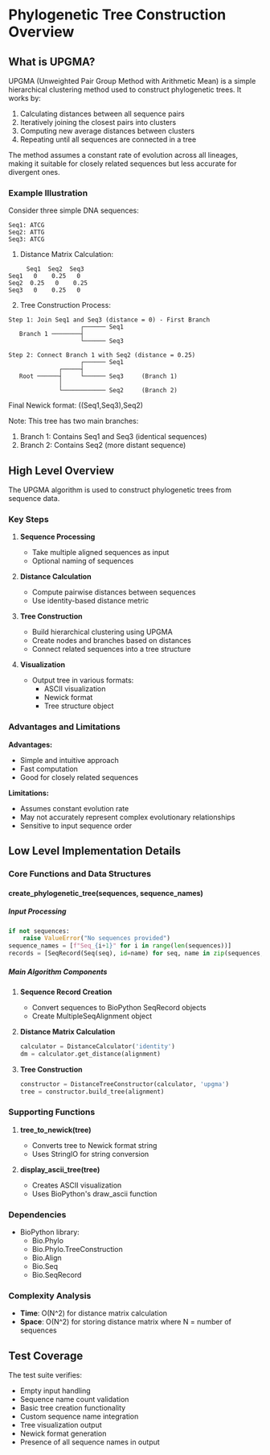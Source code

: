 # Phylogenetic Tree Construction Overview

## What is UPGMA?

UPGMA (Unweighted Pair Group Method with Arithmetic Mean) is a simple hierarchical clustering method used to construct phylogenetic trees. It works by:
1. Calculating distances between all sequence pairs
2. Iteratively joining the closest pairs into clusters
3. Computing new average distances between clusters
4. Repeating until all sequences are connected in a tree

The method assumes a constant rate of evolution across all lineages, making it suitable for closely related sequences but less accurate for divergent ones.

### Example Illustration

Consider three simple DNA sequences:
```
Seq1: ATCG
Seq2: ATTG
Seq3: ATCG
```

1. Distance Matrix Calculation:
```
     Seq1  Seq2  Seq3
Seq1   0    0.25   0
Seq2  0.25   0    0.25
Seq3   0    0.25   0
```

2. Tree Construction Process:

```
Step 1: Join Seq1 and Seq3 (distance = 0) - First Branch
                    ┌────── Seq1
   Branch 1 ────────┤
                    └────── Seq3

Step 2: Connect Branch 1 with Seq2 (distance = 0.25)
                    ┌────── Seq1
              ┌─────┤
   Root ──────┤     └────── Seq3     (Branch 1)
              │
              └──────────── Seq2     (Branch 2)
```

Final Newick format: ((Seq1,Seq3),Seq2)

Note: This tree has two main branches:
1. Branch 1: Contains Seq1 and Seq3 (identical sequences)
2. Branch 2: Contains Seq2 (more distant sequence)

## High Level Overview

The UPGMA algorithm is used to construct phylogenetic trees from sequence data.

### Key Steps

1. **Sequence Processing**
   - Take multiple aligned sequences as input
   - Optional naming of sequences

2. **Distance Calculation**
   - Compute pairwise distances between sequences
   - Use identity-based distance metric

3. **Tree Construction**
   - Build hierarchical clustering using UPGMA
   - Create nodes and branches based on distances
   - Connect related sequences into a tree structure

4. **Visualization**
   - Output tree in various formats:
     - ASCII visualization
     - Newick format
     - Tree structure object

### Advantages and Limitations

**Advantages:**
- Simple and intuitive approach
- Fast computation
- Good for closely related sequences

**Limitations:**
- Assumes constant evolution rate
- May not accurately represent complex evolutionary relationships
- Sensitive to input sequence order

## Low Level Implementation Details

### Core Functions and Data Structures

#### create_phylogenetic_tree(sequences, sequence_names)

##### Input Processing
```python
if not sequences:
    raise ValueError("No sequences provided")
sequence_names = [f"Seq_{i+1}" for i in range(len(sequences))]
records = [SeqRecord(Seq(seq), id=name) for seq, name in zip(sequences, sequence_names)]
```

##### Main Algorithm Components

1. **Sequence Record Creation**
   - Convert sequences to BioPython SeqRecord objects
   - Create MultipleSeqAlignment object

2. **Distance Matrix Calculation**
   ```python
   calculator = DistanceCalculator('identity')
   dm = calculator.get_distance(alignment)
   ```

3. **Tree Construction**
   ```python
   constructor = DistanceTreeConstructor(calculator, 'upgma')
   tree = constructor.build_tree(alignment)
   ```

### Supporting Functions

1. **tree_to_newick(tree)**
   - Converts tree to Newick format string
   - Uses StringIO for string conversion

2. **display_ascii_tree(tree)**
   - Creates ASCII visualization
   - Uses BioPython's draw_ascii function

### Dependencies
- BioPython library:
  - Bio.Phylo
  - Bio.Phylo.TreeConstruction
  - Bio.Align
  - Bio.Seq
  - Bio.SeqRecord

### Complexity Analysis
- **Time**: O(N^2) for distance matrix calculation
- **Space**: O(N^2) for storing distance matrix
  where N = number of sequences

## Test Coverage

The test suite verifies:
- Empty input handling
- Sequence name count validation
- Basic tree creation functionality
- Custom sequence name integration
- Tree visualization output
- Newick format generation
- Presence of all sequence names in output

